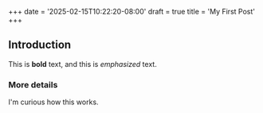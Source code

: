 +++
date = '2025-02-15T10:22:20-08:00'
draft = true
title = 'My First Post'
+++
## Introduction

This is **bold** text, and this is *emphasized* text.

### More details
I'm curious how this works. 